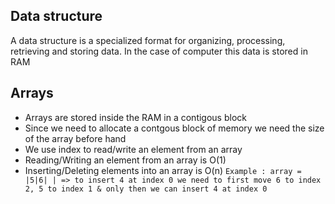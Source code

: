 ## Data structure

A data structure is a specialized format for organizing, processing, retrieving and storing data. In the case of computer this data is stored in RAM

## Arrays

- Arrays are stored inside the RAM in a contigous block
- Since we need to allocate a contgous block of memory we need the size of the array before hand
- We use index to read/write an element from an array
- Reading/Writing an element from an array is O(1)
- Inserting/Deleting elements into an array is O(n)
```Example : array = |5|6| | => to insert 4 at index 0 we need to first move 6 to index 2, 5 to index 1 & only then we can insert 4 at index 0```
